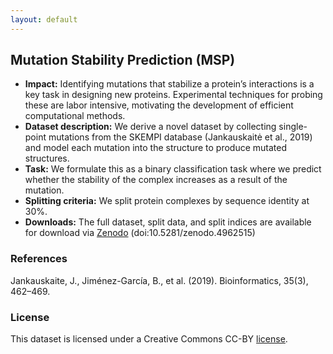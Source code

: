 ```yaml
---
layout: default
---
```


## Mutation Stability Prediction (MSP)
  - **Impact:** Identifying mutations that stabilize a protein’s interactions is a key task in designing new proteins. Experimental techniques for probing these are labor intensive, motivating the development of efficient computational methods.
  - **Dataset description:** We derive a novel dataset by collecting single-point mutations from the SKEMPI database (Jankauskaitė et al., 2019) and model each mutation into the structure to produce mutated structures.
  - **Task:** We formulate this as a binary classification task where we predict whether the stability of the complex increases as a result of the mutation.
  - **Splitting criteria:** We split protein complexes by sequence identity at 30%.
  - **Downloads:** The full dataset, split data, and split indices are available for download via [Zenodo](https://zenodo.org/record/4962515) (doi:10.5281/zenodo.4962515)

### References

Jankauskaite, J., Jiménez-García, B., et al. (2019). Bioinformatics, 35(3), 462–469.

### License

This dataset is licensed under a Creative Commons CC-BY [license](./LICENSE).
